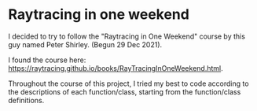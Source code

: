 # Raytracing in one weekend

I decided to try to follow the "Raytracing in One Weekend" course by this guy named Peter Shirley. (Begun 29 Dec 2021).

I found the course here: https://raytracing.github.io/books/RayTracingInOneWeekend.html.

Throughout the course of this project, I tried my best to code according to the descriptions of each function/class, starting from the function/class definitions.